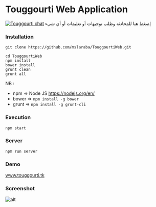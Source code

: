 # Touggourti Web Application

&#x202b;إضغط هنا للمحادثة وطلب توجيهات أو تعليمات أو أي شيء
[![Touggourti chat](https://badges.gitter.im/USER/REPO.png)](https://gitter.im/touggourti/Lobby "Chat")

### Installation
`git clone https://github.com/mslaraba/TouggourtiWeb.git`

```
cd TouggourtiWeb
npm install
bower install
grunt clean
grunt all
```

NB : 

 - npm => Node JS https://nodejs.org/en/ 
 - bower => `npm install -g bower` 
 - grunt => `npm install -g grunt-cli`

### Execution

```npm start```

### Server

```npm run server```

### Demo


<a href="http://www.touggourti.tk" target="_blank">www.touggourti.tk</a>

### Screenshot

![alt](https://raw.githubusercontent.com/mslaraba/TouggourtiWeb/master/capture.jpg)



